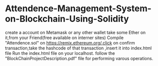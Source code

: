 # Attendence-Management-System-on-Blockchain-Using-Solidity

create a account on Metamask or any other wallet
take some Ether on it,from your Friend(free available on interner sites)
Compile "Attendence.sol" on https://remix.ethereum.org/,click on confirm transaction,take the hashcode of that transaction ,insert it into <HashCode Section> index.html file
Run the index.html file on your localhost.
follow the "BlockChainProjectDescription.pdf" file for performing varous operations.